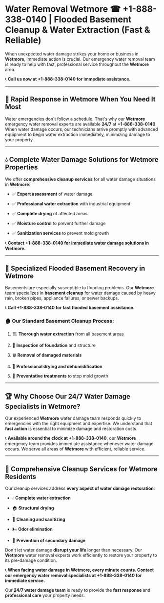 # Water Removal Wetmore ☎ +1-888-338-0140 | Flooded Basement Cleanup & Water Extraction (Fast & Reliable)

When unexpected water damage strikes your home or business in **Wetmore**, immediate action is crucial. Our emergency water removal team is ready to help with fast, professional service throughout the **Wetmore** area. 

📞 **Call us now at +1-888-338-0140 for immediate assistance.**
---
## 🚀 Rapid Response in Wetmore When You Need It Most
Water emergencies don't follow a schedule. That's why our **Wetmore** emergency water removal experts are available **24/7** at **+1-888-338-0140**. When water damage occurs, our technicians arrive promptly with advanced equipment to begin water extraction immediately, minimizing damage to your property.
---
## 💧 Complete Water Damage Solutions for Wetmore Properties
We offer **comprehensive cleanup services** for all water damage situations in **Wetmore**:
- ✅ **Expert assessment** of water damage  
- ✅ **Professional water extraction** with industrial equipment  
- ✅ **Complete drying** of affected areas  
- ✅ **Moisture control** to prevent further damage  
- ✅ **Sanitization services** to prevent mold growth  
📞 **Contact +1-888-338-0140 for immediate water damage solutions in Wetmore.**
---
## 🌊 Specialized Flooded Basement Recovery in Wetmore
Basements are especially susceptible to flooding problems. Our **Wetmore** team specializes in **basement cleanup** for water damage caused by heavy rain, broken pipes, appliance failures, or sewer backups. 
📞 **Call +1-888-338-0140 for fast flooded basement assistance.**
### 🏚️ Our Standard Basement Cleanup Process:
1. 🏗️ **Thorough water extraction** from all basement areas  
2. 🔎 **Inspection of foundation** and structure  
3. 🗑️ **Removal of damaged materials**  
4. 💨 **Professional drying and dehumidification**  
5. 🚫 **Preventative treatments** to stop mold growth  
---
## 🏆 Why Choose Our 24/7 Water Damage Specialists in Wetmore?
Our experienced **Wetmore** water damage team responds quickly to emergencies with the right equipment and expertise. We understand that **fast action** is essential to minimize damage and restoration costs.
📞 **Available around the clock at +1-888-338-0140**, our **Wetmore** emergency team provides immediate assistance whenever water damage occurs. We serve all areas of **Wetmore** with efficient, reliable service.
---
## 🧹 Comprehensive Cleanup Services for Wetmore Residents
Our cleanup services address **every aspect of water damage restoration**:
- 💧 **Complete water extraction**  
- 🏠 **Structural drying**  
- 🧼 **Cleaning and sanitizing**  
- 🌬️ **Odor elimination**  
- 🚫 **Prevention of secondary damage**  
Don't let water damage **disrupt your life** longer than necessary. Our **Wetmore** water removal experts work efficiently to restore your property to its pre-damage condition.
📞 **When facing water damage in Wetmore, every minute counts. Contact our emergency water removal specialists at +1-888-338-0140 for immediate service.**
Our **24/7 water damage team** is ready to provide the **fast response** and **professional care** your property needs.
